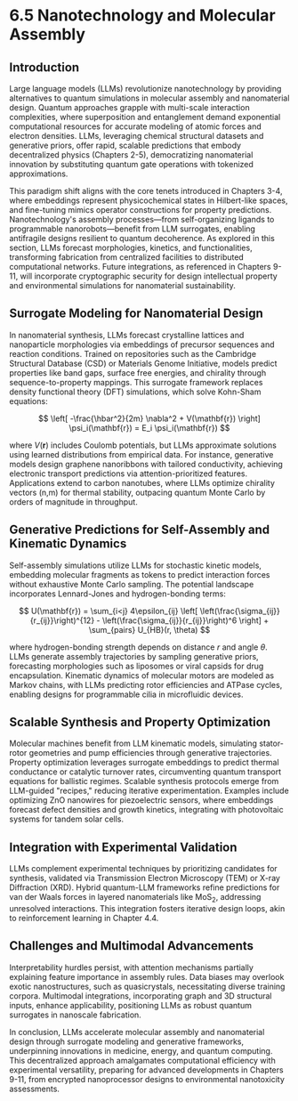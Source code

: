# 6.5 Nanotechnology and Molecular Assembly

## Introduction

Large language models (LLMs) revolutionize nanotechnology by providing alternatives to quantum simulations in molecular assembly and nanomaterial design. Quantum approaches grapple with multi-scale interaction complexities, where superposition and entanglement demand exponential computational resources for accurate modeling of atomic forces and electron densities. LLMs, leveraging chemical structural datasets and generative priors, offer rapid, scalable predictions that embody decentralized physics (Chapters 2-5), democratizing nanomaterial innovation by substituting quantum gate operations with tokenized approximations.

This paradigm shift aligns with the core tenets introduced in Chapters 3-4, where embeddings represent physicochemical states in Hilbert-like spaces, and fine-tuning mimics operator constructions for property predictions. Nanotechnology's assembly processes—from self-organizing ligands to programmable nanorobots—benefit from LLM surrogates, enabling antifragile designs resilient to quantum decoherence. As explored in this section, LLMs forecast morphologies, kinetics, and functionalities, transforming fabrication from centralized facilities to distributed computational networks. Future integrations, as referenced in Chapters 9-11, will incorporate cryptographic security for design intellectual property and environmental simulations for nanomaterial sustainability.

## Surrogate Modeling for Nanomaterial Design

In nanomaterial synthesis, LLMs forecast crystalline lattices and nanoparticle morphologies via embeddings of precursor sequences and reaction conditions. Trained on repositories such as the Cambridge Structural Database (CSD) or Materials Genome Initiative, models predict properties like band gaps, surface free energies, and chirality through sequence-to-property mappings. This surrogate framework replaces density functional theory (DFT) simulations, which solve Kohn-Sham equations:

$$
\left[ -\frac{\hbar^2}{2m} \nabla^2 + V(\mathbf{r}) \right] \psi_i(\mathbf{r}) = E_i \psi_i(\mathbf{r})
$$

where $V(\mathbf{r})$ includes Coulomb potentials, but LLMs approximate solutions using learned distributions from empirical data. For instance, generative models design graphene nanoribbons with tailored conductivity, achieving electronic transport predictions via attention-prioritized features. Applications extend to carbon nanotubes, where LLMs optimize chirality vectors (n,m) for thermal stability, outpacing quantum Monte Carlo by orders of magnitude in throughput.

## Generative Predictions for Self-Assembly and Kinematic Dynamics

Self-assembly simulations utilize LLMs for stochastic kinetic models, embedding molecular fragments as tokens to predict interaction forces without exhaustive Monte Carlo sampling. The potential landscape incorporates Lennard-Jones and hydrogen-bonding terms:

$$
U(\mathbf{r}) = \sum_{i<j} 4\epsilon_{ij} \left[ \left(\frac{\sigma_{ij}}{r_{ij}}\right)^{12} - \left(\frac{\sigma_{ij}}{r_{ij}}\right)^6 \right] + \sum_{pairs} U_{HB}(r, \theta)
$$

where hydrogen-bonding strength depends on distance $r$ and angle $\theta$. LLMs generate assembly trajectories by sampling generative priors, forecasting morphologies such as liposomes or viral capsids for drug encapsulation. Kinematic dynamics of molecular motors are modeled as Markov chains, with LLMs predicting rotor efficiencies and ATPase cycles, enabling designs for programmable cilia in microfluidic devices.

## Scalable Synthesis and Property Optimization

Molecular machines benefit from LLM kinematic models, simulating stator-rotor geometries and pump efficiencies through generative trajectories. Property optimization leverages surrogate embeddings to predict thermal conductance or catalytic turnover rates, circumventing quantum transport equations for ballistic regimes. Scalable synthesis protocols emerge from LLM-guided "recipes," reducing iterative experimentation. Examples include optimizing ZnO nanowires for piezoelectric sensors, where embeddings forecast defect densities and growth kinetics, integrating with photovoltaic systems for tandem solar cells.

## Integration with Experimental Validation

LLMs complement experimental techniques by prioritizing candidates for synthesis, validated via Transmission Electron Microscopy (TEM) or X-ray Diffraction (XRD). Hybrid quantum-LLM frameworks refine predictions for van der Waals forces in layered nanomaterials like MoS$_2$, addressing unresolved interactions. This integration fosters iterative design loops, akin to reinforcement learning in Chapter 4.4.

## Challenges and Multimodal Advancements

Interpretability hurdles persist, with attention mechanisms partially explaining feature importance in assembly rules. Data biases may overlook exotic nanostructures, such as quasicrystals, necessitating diverse training corpora. Multimodal integrations, incorporating graph and 3D structural inputs, enhance applicability, positioning LLMs as robust quantum surrogates in nanoscale fabrication.

In conclusion, LLMs accelerate molecular assembly and nanomaterial design through surrogate modeling and generative frameworks, underpinning innovations in medicine, energy, and quantum computing. This decentralized approach amalgamates computational efficiency with experimental versatility, preparing for advanced developments in Chapters 9-11, from encrypted nanoprocessor designs to environmental nanotoxicity assessments.
